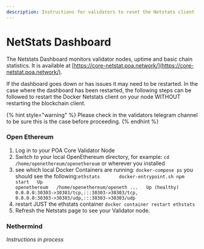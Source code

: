 ```yaml
---
description: Instructions for validators to reset the Netstats client
---
```


# NetStats Dashboard

The Netstats Dashboard monitors validator nodes, uptime and basic chain statistics. It is available at [https://core-netstat.poa.network/](https://core-netstat.poa.network/).

If the dashboard goes down or has issues it may need to be restarted.  In the case where the dashboard has been restarted, the following steps can be followed to restart the Docker Netstats client on your node WITHOUT restarting the blockchain client. 

{% hint style="warning" %}
Please check in the validators telegram channel to be sure this is the case before proceeding.
{% endhint %}

### Open Ethereum

1. Log in to your POA Core Validator Node
2. Switch to your local OpenEthereum directory, for example: `cd /home/openethereum/openethereum` or wherever you installed
3. see which local Docker Containers are running: `docker-compose ps`  you should see the following:`ethstats       docker-entrypoint.sh npm start   Up                                                                                                   openethereum   /home/openethereum/openeth ...   Up (healthy)   0.0.0.0:30303->30303/tcp,:::30303->30303/tcp,                                                                                                0.0.0.0:30303->30303/udp,:::30303->30303/udp` 
4. restart JUST the ethstats container `docker container restart ethstats`
5. Refresh the Netstats page to see your Validator node.  

### Nethermind

_Instructions in process_

